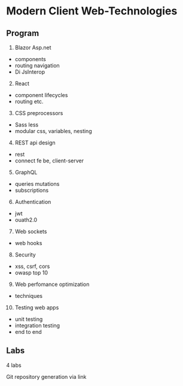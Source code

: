 # Modern Client Web-Technologies 

## Program

1. Blazor Asp.net 
- components
- routing navigation
- Di JsInterop

2. React 
- component lifecycles 
- routing etc.

3. CSS preprocessors 
- Sass less
- modular css, variables, nesting

4. REST api design
- rest
- connect fe be, client-server

5. GraphQL 
- queries mutations
- subscriptions 

6. Authentication 
- jwt
- ouath2.0

7. Web sockets 
- web hooks

8. Security 
- xss, csrf, cors
- owasp top 10 

9. Web perfomance optimization
- techniques 

10. Testing web apps 
- unit testing
- integration testing
- end to end


## Labs 

4 labs 

Git repository generation via link 


